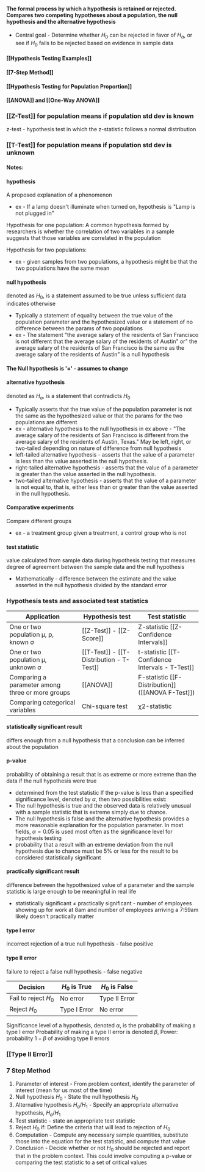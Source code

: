 #### The formal process by which a hypothesis is retained or rejected. Compares two competing hypotheses about a population, the null hypothesis and the alternative hypothesis
- Central goal - Determine whether $H_0$ can be rejected in favor of $H_a$, or see if $H_0$ fails to be rejected based on evidence in sample data

#### [[Hypothesis Testing Examples]]

#### [[7-Step Method]]

#### [[Hypothesis Testing for Population Proportion]]

#### [[ANOVA]] and [[One-Way ANOVA]]


### [[Z-Test]] for population means if population std dev is known
z-test - hypothesis test in which the z-statistic follows a normal distribution
### [[T-Test]] for population means if population std dev is unknown

#### Notes:
#### hypothesis
A proposed explanation of a phenomenon
- ex - If a lamp doesn't illuminate when turned on, hypothesis is "Lamp is not plugged in"

Hypothesis for one population:
A common hypothesis formed by researchers is whether the correlation of two variables in a sample suggests that those variables are correlated in the population

Hypothesis for two populations:
- ex - given samples from two populations, a hypothesis might be that the two populations have the same mean

#### null hypothesis
denoted as $H_0$, is a statement assumed to be true unless sufficient data indicates otherwise
- Typically a statement of equality between the true value of the population parameter and the hypothesized value or a statement of no difference between the params of two populations
- ex - The statement "the average salary of the residents of San Francisco is not different that the average salary of the residents of Austin" or" the average salary of the residents of San Francisco is the same as the average salary of the residents of Austin" is a null hypothesis
#### The Null hypothesis is '=' - assumes to change


#### alternative hypothesis
denoted as $H_a$, is a statement that contradicts $H_0$
- Typically asserts that the true value of the population parameter is not the same as the hypothesized value or that the params for the two populations are different
- ex - alternative hypothesis to the null hypothesis in ex above - "The average salary of the residents of San Francisco is different from the average salary of the residents of Austin, Texas."
May be left, right, or two-tailed depending on nature of difference from null hypothesis
- left-tailed alternative hypothesis - asserts that the value of a parameter is less than the value asserted in the null hypothesis.
- right-tailed alternative hypothesis - asserts that the value of a parameter is greater than the value asserted in the null hypothesis.
- two-tailed alternative hypothesis - asserts that the value of a parameter is not equal to, that is, either less than or greater than the value asserted in the null hypothesis.

#### Comparative experiments
Compare different groups
- ex - a treatment group given a treatment, a control group who is not

#### test statistic
value calculated from sample data during hypothesis testing that measures degree of agreement between the sample data and the null hypothesis
- Mathematically  - difference between the estimate and the value asserted in the null hypothesis divided by the standard error
### Hypothesis tests and associated test statistics

| Application                                      | Hypothesis test                          | Test statistic                                       |
| ------------------------------------------------ | ---------------------------------------- | ---------------------------------------------------- |
| One or two population μ, p, known σ              | [[Z-Test]] - [[Z-Score]]                 | Z-statistic [[Z-Confidence Intervals]]               |
| One or two population μ, unknown σ               | [[T-Test]] - [[T-Distribution - T-Test]] | t-statistic [[T-Confidence Intervals - T-Test]]      |
| Comparing a parameter among three or more groups | [[ANOVA]]                                | F-statistic [[F-Distribution]]<br>([[ANOVA F-Test]]) |
| Comparing categorical variables                  | Chi-square test                          | χ2-statistic                                         |

#### statistically significant result
differs enough from a null hypothesis that a conclusion can be inferred about the population

#### p-value
probability of obtaining a result that is as extreme or more extreme than the data if the null hypothesis were true
- determined from the test statistic
If the p-value is less than a specified significance level, denoted by $\alpha$, then two possibilities exist:
- The null hypothesis is true and the observed data is relatively unusual with a sample statistic that is extreme simply due to chance.
- The null hypothesis is false and the alternative hypothesis provides a more reasonable explanation for the population parameter.
In most fields, $\alpha=0.05$ is used most often as the significance level for hypothesis testing
- probability that a result with an extreme deviation from the null hypothesis due to chance must be 5% or less for the result to be considered statistically significant

#### practically significant result
difference between the hypothesized value of a parameter and the sample statistic is large enough to be meaningful in real life
- statistically significant $\neq$ practically significant - number of employees showing up for work at 8am and number of employees arriving a 7:59am likely doesn't practically matter

#### type I error
incorrect rejection of a true null hypothesis - false positive
#### type II error
failure to reject a false null hypothesis - false negative


| Decision             | $H_0$ is True | $H_0$ is False |
| -------------------- | ------------- | -------------- |
| Fail to reject $H_0$ | No error      | Type II Error  |
| Reject $H_0$         | Type I Error  | No error       |

Significance level of a hypothesis, denoted $\alpha$, is the probability of making a type I error
Probability of making a type II error is denoted $\beta$, 
Power: probability $1-\beta$ of avoiding type II errors
### [[Type II Error]]




### 7 Step Method
1. Parameter of interest - From problem context, identify the parameter of interest (mean for us most of the time)
2. Null hypothesis $H_0$ - State the null hypothesis $H_0$
3. Alternative hypothesis $H_a$/$H_1$ - Specify an appropriate alternative hypothesis, $H_a$/$H_1$
4. Test statistic - state an appropriate test statistic
5. Reject $H_0$ if: Define the criteria that will lead to rejection of $H_0$
6. Computation - Compute any necessary sample quantities, substitute those into the equation for the test statistic, and compute that value
7. Conclusion - Decide whether or not $H_0$ should be rejected and report that in the problem context. This could involve computing a p-value or comparing the test statistic to a set of critical values


